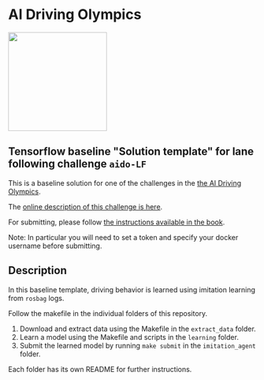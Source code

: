  # AI Driving Olympics

<a href="http://aido.duckietown.org"><img width="200" src="https://www.duckietown.org/wp-content/uploads/2018/12/AIDO_no_text-e1544555660271-1024x638.png"/></a>


## Tensorflow baseline "Solution template" for lane following challenge `aido-LF`

This is a baseline solution for one of the challenges in the [the AI Driving Olympics](http://aido.duckietown.org/).

The [online description of this challenge is here][online].

For submitting, please follow [the instructions available in the book][book].

Note: In particular you will need to set a token and specify your docker username before submitting.

[book]: http://docs.duckietown.org/DT19/AIDO/out/

[online]: https://challenges.duckietown.org/v4/humans/challenges/aido2-LF-sim-validation

## Description

In this baseline template, driving behavior is learned using imitation learning from `rosbag` logs.

Follow the makefile in the individual folders of this repository.

1. Download and extract data using the Makefile in the `extract_data` folder.
2. Learn a model using the Makefile and scripts in the `learning` folder.
3. Submit the learned model by running `make submit` in the `imitation_agent` folder.

Each folder has its own README for further instructions.
